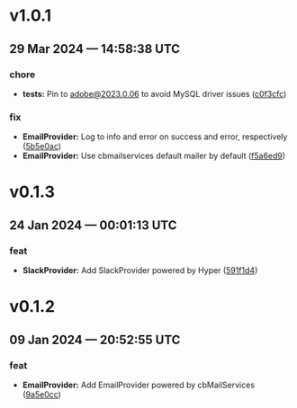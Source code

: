 # v1.0.1
## 29 Mar 2024 — 14:58:38 UTC

### chore

+ __tests:__ Pin to adobe@2023.0.06 to avoid MySQL driver issues
 ([c0f3cfc](https://github.com/coldbox-modules/megaphone/commit/c0f3cfc9ec6e54e493644443c06d03f5bcd7819f))

### fix

+ __EmailProvider:__ Log to info and error on success and error, respectively
 ([5b5e0ac](https://github.com/coldbox-modules/megaphone/commit/5b5e0ac44ec899c4c7dcdb29ced737d2b1b508cc))
+ __EmailProvider:__ Use cbmailservices default mailer by default
 ([f5a6ed9](https://github.com/coldbox-modules/megaphone/commit/f5a6ed9d9b3c24c13a6e9603372768f41ba89206))


# v0.1.3
## 24 Jan 2024 — 00:01:13 UTC

### feat

+ __SlackProvider:__ Add SlackProvider powered by Hyper
 ([591f1d4](https://github.com/coldbox-modules/megaphone/commit/591f1d45c60306b59d085e6c908693b7949be958))


# v0.1.2
## 09 Jan 2024 — 20:52:55 UTC

### feat

+ __EmailProvider:__ Add EmailProvider powered by cbMailServices
 ([9a5e0cc](https://github.com/coldbox-modules/megaphone/commit/9a5e0cc4b629af179f182ccd33774016c4b83b54))
